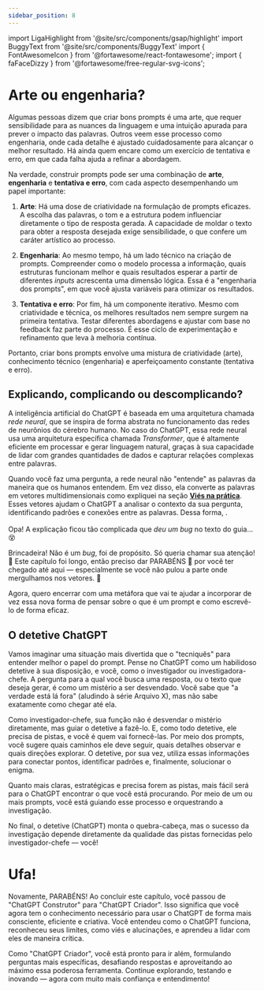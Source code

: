 ```yaml
---
sidebar_position: 8
---
```

import LigaHighlight from '@site/src/components/gsap/highlight'
import BuggyText from '@site/src/components/BuggyText'
import { FontAwesomeIcon } from '@fortawesome/react-fontawesome';
import { faFaceDizzy } from '@fortawesome/free-regular-svg-icons';

# Arte ou engenharia?
<LigaHighlight />
Algumas pessoas dizem que criar bons prompts é uma arte, que requer sensibilidade para as nuances da linguagem e uma intuição apurada para prever o impacto das palavras. Outros veem esse processo como engenharia, onde cada detalhe é ajustado cuidadosamente para alcançar o melhor resultado. Há ainda quem encare como um exercício de tentativa e erro, em que cada falha ajuda a refinar a abordagem.

Na verdade, construir prompts pode ser uma combinação de **arte**, **engenharia** e **tentativa e erro**, com cada aspecto desempenhando um papel importante:

1. **Arte**: Há uma dose de criatividade na formulação de prompts eficazes. A escolha das palavras, o tom e a estrutura podem influenciar diretamente o tipo de resposta gerada. A capacidade de moldar o texto para obter a resposta desejada exige sensibilidade, o que confere um caráter artístico ao processo.

2. **Engenharia**: Ao mesmo tempo, há um lado técnico na criação de prompts. Compreender como o modelo processa a informação, quais estruturas funcionam melhor e quais resultados esperar a partir de diferentes *inputs* acrescenta uma dimensão lógica. Essa é a "engenharia dos prompts", em que você ajusta variáveis para otimizar os resultados.

3. **Tentativa e erro**: Por fim, há um componente iterativo. Mesmo com criatividade e técnica, os melhores resultados nem sempre surgem na primeira tentativa. Testar diferentes abordagens e ajustar com base no feedback faz parte do processo. É esse ciclo de experimentação e refinamento que leva à melhoria contínua.

Portanto, criar bons prompts envolve uma mistura de criatividade (arte), conhecimento técnico (engenharia) e aperfeiçoamento constante (tentativa e erro).

## Explicando, complicando ou descomplicando?
A inteligência artificial do ChatGPT é baseada em uma arquitetura chamada *rede neural*, que se inspira de forma abstrata no funcionamento das redes de neurônios do cérebro humano. No caso do ChatGPT, essa rede neural usa uma arquitetura específica chamada *Transformer*, que é altamente eficiente em processar e gerar linguagem natural, graças à sua capacidade de lidar com grandes quantidades de dados e capturar relações complexas entre palavras.

Quando você faz uma pergunta, a rede neural não "entende" as palavras da maneira que os humanos entendem. Em vez disso, ela converte as palavras em vetores multidimensionais como expliquei na seção **[Viés na prática](vies-pratica.md)**. Esses vetores ajudam o ChatGPT a analisar o contexto da sua pergunta, identificando padrões e conexões entre as palavras. Dessa forma, <BuggyText text="o ChatGPT consegue prever as respostas mais prováveis com base no vasto conjunto de textos nos quais foi treinado." />. 
<br /><br />Opa! A explicação ficou tão complicada que *deu um bug* no texto do guia... <FontAwesomeIcon icon={faFaceDizzy} /> 😵

Brincadeira! Não é um *bug*, foi de propósito. Só queria chamar sua atenção! 🎯 Este capítulo foi longo, então preciso dar <spam class="text-highlight">PARABÉNS</spam> 🎉 por você ter chegado até aqui — especialmente se você não pulou a parte onde mergulhamos nos vetores. 🙂

Agora, quero encerrar com uma metáfora que vai te ajudar a incorporar de vez essa <spam class="text-highlight">nova forma de pensar sobre o que é um prompt e como escrevê-lo</spam> de forma eficaz.

## O detetive ChatGPT
Vamos imaginar uma situação mais divertida que o "tecniquês" para entender melhor o papel do prompt. Pense no ChatGPT como um habilidoso detetive à sua disposição, e você, como o investigador ou investigadora-chefe. A pergunta para a qual você busca uma resposta, ou o texto que deseja gerar, é como um mistério a ser desvendado. Você sabe que "a verdade está lá fora" (aludindo à série Arquivo X), mas não sabe exatamente como chegar até ela.

Como investigador-chefe, sua função não é desvendar o mistério diretamente, mas guiar o detetive a fazê-lo. E, como todo detetive, ele precisa de pistas, e você é quem vai fornecê-las. Por meio dos prompts, você sugere quais caminhos ele deve seguir, quais detalhes observar e quais direções explorar. O detetive, por sua vez, utiliza essas informações para conectar pontos, identificar padrões e, finalmente, solucionar o enigma.

Quanto mais claras, estratégicas e precisa forem as pistas, mais fácil será para o ChatGPT encontrar o que você está procurando. Por meio de um ou mais prompts, você está guiando esse processo e orquestrando a investigação.

No final, o detetive (ChatGPT) monta o quebra-cabeça, mas o sucesso da investigação depende diretamente da qualidade das pistas fornecidas pelo investigador-chefe — você!

# Ufa!
Novamente, PARABÉNS! Ao concluir este capítulo, você passou de "ChatGPT Construtor" para "ChatGPT Criador". Isso significa que você agora tem o conhecimento necessário para usar o ChatGPT de forma mais consciente, eficiente e criativa. Você entendeu como o ChatGPT funciona, reconheceu seus limites, como viés e alucinações, e aprendeu a lidar com eles de maneira crítica.

Como "ChatGPT Criador", você está pronto para ir além, formulando perguntas mais específicas, desafiando respostas e aproveitando ao máximo essa poderosa ferramenta. Continue explorando, testando e inovando — agora com muito mais confiança e entendimento!